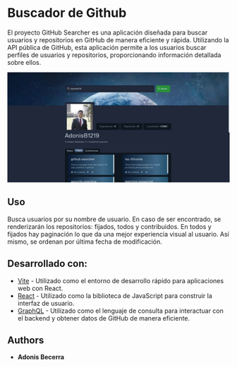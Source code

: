 # Buscador de Github

El proyecto GitHub Searcher es una aplicación diseñada para buscar usuarios y repositorios en GitHub de manera eficiente y rápida. Utilizando la API pública de GitHub, esta aplicación permite a los usuarios buscar perfiles de usuarios y repositorios, proporcionando información detallada sobre ellos.

![Imagen de la aplicación](https://github.com/AdonisB1219/github-searcher/blob/main/public/githubsearch.png)

## Uso

Busca usuarios por su nombre de usuario. En caso de ser encontrado, se renderizarán los repositorios: fijados, todos y contribuidos. En todos y fijados hay paginación lo que da una mejor experiencia visual al usuario. Así mismo, se ordenan por última fecha de modificación.

## Desarrollado con:

  - [Vite](https://vitejs.dev/) - Utilizado como el entorno de desarrollo rápido para aplicaciones web con React.
  - [React](https://reactjs.org/) - Utilizado como la biblioteca de JavaScript para construir la interfaz de usuario.
  - [GraphQL](https://graphql.org/) - Utilizado como el lenguaje de consulta para interactuar con el backend y obtener datos de GitHub de manera eficiente.

## Authors

  - **Adonis Becerra**